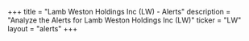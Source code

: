 +++
title = "Lamb Weston Holdings Inc (LW) - Alerts"
description = "Analyze the Alerts for Lamb Weston Holdings Inc (LW)"
ticker = "LW"
layout = "alerts"
+++


